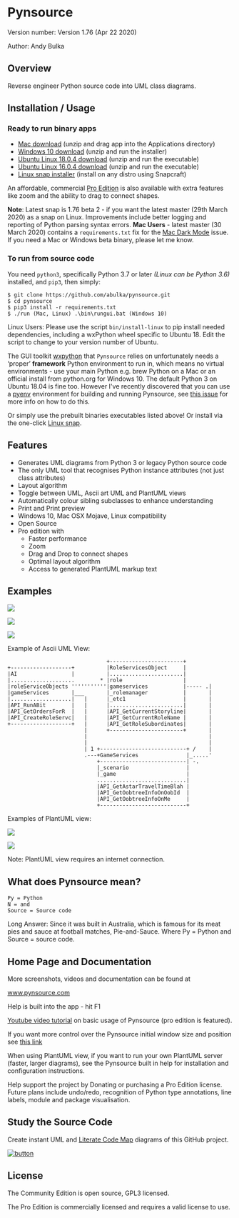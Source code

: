 Pynsource
=========

Version number: Version 1.76 (Apr 22 2020)

Author: Andy Bulka

Overview
--------

Reverse engineer Python source code into UML class diagrams.

Installation / Usage
--------------------

### Ready to run binary apps ###

 * [Mac download](http://bit.ly/pynsource-mac-1-76) (unzip and drag app into the Applications directory) 
 * [Windows 10 download](http://bit.ly/pynsource-win-1-76) (unzip and run the installer) 
 * [Ubuntu Linux 18.0.4 download](http://bit.ly/pynsource-ubuntu-18-1-76) (unzip and run the executable) 
 * [Ubuntu Linux 16.0.4 download](http://bit.ly/pynsource-ubuntu-16-1-76) (unzip and run the executable) 
 * [Linux snap installer](http://bit.ly/pynsource-snap) (install on any distro using Snapcraft) 
 
An affordable, commercial [Pro Edition](http://pynsource.com/pricing.html) is also available with extra features 
like zoom and the ability to drag to connect shapes.

**Note**: Latest snap is 1.76 beta 2 - if you want the latest master (29th March 2020) as a snap on Linux.  Improvements include better logging and reporting of Python parsing syntax errors.  **Mac Users** - latest master (30 March 2020) contains a `requirements.txt` fix for the [Mac Dark Mode](https://github.com/wxWidgets/Phoenix/issues/1132) issue.  If you need a Mac or Windows beta binary, please let me know.

### To run from source code ###

You need `python3`, specifically Python 3.7 or later *(Linux can be Python 3.6)*  installed, and `pip3`, then simply:

    $ git clone https://github.com/abulka/pynsource.git
    $ cd pynsource
    $ pip3 install -r requirements.txt
    $ ./run (Mac, Linux) .\bin\rungui.bat (Windows 10)

Linux Users: Please use the script `bin/install-linux` to pip install needed dependencies,
including a wxPython wheel specific to Ubuntu 18. Edit the script to change to your version 
number of Ubuntu.

The GUI toolkit [wxpython](https://wxpython.org/) that `Pynsource` relies on unfortunately needs a ‘proper’ **framework** Python environment to run in, which means no virtual environments - use your main Python e.g. brew Python on a Mac or an official install from python.org for Windows 10. The default Python 3 on Ubuntu 18.04 is fine too. 
However I've recently discovered that you can use a [pyenv](https://github.com/pyenv/pyenv) environment for building and running Pynsource, see [this issue](https://github.com/abulka/pynsource/issues/68#issuecomment-605612292) for more info on how to do this.

Or simply use the prebuilt binaries executables listed above! 
Or install via the one-click [Linux snap](http://bit.ly/pynsource-snap).

Features
--------

 - Generates UML diagrams from Python 3 or legacy Python source code
 - The only UML tool that recognises Python instance attributes (not just class attributes) 
 - Layout algorithm
 - Toggle between UML, Ascii art UML and PlantUML views
 - Automatically colour sibling subclasses to enhance understanding
 - Print and Print preview
 - Windows 10, Mac OSX Mojave, Linux compatibility
 - Open Source
 - Pro edition with
    - Faster performance
    - Zoom
    - Drag and Drop to connect shapes
    - Optimal layout algorithm
    - Access to generated PlantUML markup text 

Examples
--------

![](https://www.dropbox.com/s/aq4hu3hfdvtxkp8/pynsource-comments.png?raw=1)

![](https://www.dropbox.com/s/3o2p7h6qqf5hbhc/pynsource-zoom-line-edit.png?raw=1)

![](https://www.dropbox.com/s/w183c0vmt8o6qs9/pynsource-drag-drop-connect.png?raw=1)

Example of Ascii UML View:


                                   +-----------------------+
    +-------------------+          |RoleServicesObject     |
    |AI                 |          |.......................|
    |....................        * |role                   |
    |roleServiceObjects '''''''''''|gameservices           |----- .|
    |gameServices       |___       |_rolemanager           |       |
    |...................|   |      |_etc1                  |       |
    |API_RunABit        |   |      |.......................|       |
    |API_GetOrdersForR  |   |      |API_GetCurrentStoryline|       |
    |API_CreateRoleServc|   |      |API_GetCurrentRoleName |       |
    +-------------------+   |      |API_GetRoleSubordinates|       |
                            |      +-----------------------+       |
                            |                                      |
                            |                                      |
                            | 1 +---------------------------+ /    |
                            .---+GameServices               |_.....'
                                +---------------------------| -.
                                |_scenario                  |
                                |_game                      |
                                ............................|
                                |API_GetAstarTravelTimeBlah |
                                |API_GetOobtreeInfoOnOobId  |
                                |API_GetOobtreeInfoOnMe     |
                                +---------------------------+

Examples of PlantUML view:

![](https://www.dropbox.com/s/v6f5t2hohl97hja/pynsource-plantuml-1.png?raw=1)

![](https://www.dropbox.com/s/furf89q7b2brpr0/pynsource-plantuml-2.png?raw=1)

Note: PlantUML view requires an internet connection.
                                    
What does Pynsource mean?
-------------------------

    Py = Python
    N = and
    Source = Source code

Long Answer: Since it was built in Australia, which is famous for its meat pies and sauce
   at football matches, Pie-and-Sauce.  Where Py = Python and Source = source code.
   
Home Page and Documentation
---------------------------

More screenshots, videos and documentation can be found at

www.pynsource.com

Help is built into the app - hit F1

[Youtube video tutorial](https://youtu.be/FEXeDI18LMs) on basic usage of Pynsource (pro edition is featured).

If you want more control over the Pynsource initial window size and position see 
[this link](https://github.com/abulka/pynsource/issues/49#issuecomment-475069439)

When using PlantUML view, if you want to run your own PlantUML server (faster, larger diagrams), see the Pynsource built in help for installation and configuration instructions.  

Help support the project by Donating or purchasing a Pro Edition license.  Future plans include
undo/redo, recognition of Python type annotations, line labels, module and package visualisation.

Study the Source Code
---------------------

Create instant UML and [Literate Code Map](http://bit.ly/lcodemaps) diagrams of this GitHub project.

[![button](https://www.dropbox.com/s/auynuqlfbrrxyhm/open_in_gituml_flat.png?raw=1)](http://gituml.com/ztree_scratchpad?user=abulka&repo=pynsource&commit=master)

License
-------

The Community Edition is open source, GPL3 licensed.

The Pro Edition is commercially licensed and requires a valid license to use.
  
